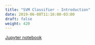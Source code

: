 ```yaml
---
title: "SVM Classifier - Introduction"
date: 2019-06-08T11:16:00-03:00
draft: false
weight: 420
---
```


[Jupyter notebook](https://nbviewer.jupyter.org/github/gmoncarz/machine_learning_tour/blob/master/notebooks/05_svm/classifier/01_svm_classifier.ipynb)

<div> 
    <object type="text/html" width="100%" height="1000" data="https://nbviewer.jupyter.org/github/gmoncarz/machine_learning_tour/blob/master/notebooks/05_svm/classifier/01_svm_classifier.ipynb">
    </object>
</div>
